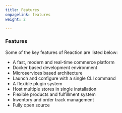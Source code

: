 ```yaml
---
title: Features
onpagelink: features
weight: 2

---
```


### **Features**

Some of the key features of Reaction are listed below:

*   A fast, modern and real-time commerce platform
*   Docker based development environment
*   Microservices based architecture
*   Launch and configure with a single CLI command
*   A flexible plugin system
*   Host multiple stores in single installation
*   Flexible products and fulfillment system
*   Inventory and order track management
*   Fully open source